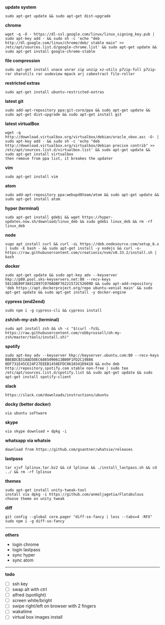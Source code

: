 **update system**
```
sudo apt-get update && sudo apt-get dist-upgrade
```


**chrome**
```
wget -q -O - https://dl-ssl.google.com/linux/linux_signing_key.pub | sudo apt-key add - && sudo sh -c 'echo "deb http://dl.google.com/linux/chrome/deb/ stable main" >> /etc/apt/sources.list.d/google-chrome.list' && sudo apt-get update && sudo apt-get install google-chrome-stable
```

**file compression**
```
sudo apt-get install unace unrar zip unzip xz-utils p7zip-full p7zip-rar sharutils rar uudeview mpack arj cabextract file-roller
```

**restricted extras**
```
sudo apt-get install ubuntu-restricted-extras
```

**latest git**
```
sudo add-apt-repository ppa:git-core/ppa && sudo apt-get update && sudo apt-get dist-upgrade && sudo apt-get install git
```

**latest virtualBox**
```
wget -q http://download.virtualbox.org/virtualbox/debian/oracle_vbox.asc -O- | sudo apt-key add - && sudo sh -c 'echo "deb http://download.virtualbox.org/virtualbox/debian precise contrib" >> /etc/apt/sources.list.d/virtualbox.list' && sudo apt-get update && sudo apt-get install virtualbox
then remove from ppa list, it breakes the updater
```

**vim**
```
sudo apt-get install vim
```

**atom**
```
sudo add-apt-repository ppa:webupd8team/atom && sudo apt-get update && sudo apt-get install atom
```

**hyper (terminal)**
```
sudo apt-get install gdebi && wget https://hyper-updates.now.sh/download/linux_deb && sudo gdebi linux_deb && rm -rf linux_deb
```

**node**
```
sugo apt install curl && curl -sL https://deb.nodesource.com/setup_6.x | sudo -E bash - && sudo apt-get install -y nodejs && curl -o- https://raw.githubusercontent.com/creationix/nvm/v0.33.2/install.sh | bash
```

**docker**
```
sudo apt-get update && sudo apt-key adv --keyserver hkp://p80.pool.sks-keyservers.net:80 --recv-keys 58118E89F3A912897C070ADBF76221572C52609D && sudo apt-add-repository 'deb https://apt.dockerproject.org/repo ubuntu-xenial main' && sudo apt-get update && sudo apt-get install -y docker-engine
```

**cypress (end2end)**
```
sudo npm i -g cypress-cli && cypress install
```

**zsh/oh-my-zsh (terminal)**
```
sudo apt install zsh && sh -c "$(curl -fsSL https://raw.githubusercontent.com/robbyrussell/oh-my-zsh/master/tools/install.sh)"
```

**spotify**
```
sudo apt-key adv --keyserver hkp://keyserver.ubuntu.com:80 --recv-keys BBEBDCB318AD50EC6865090613B00F1FD2C19886 0DF731E45CE24F27EEEB1450EFDC8610341D9410 && echo deb http://repository.spotify.com stable non-free | sudo tee /etc/apt/sources.list.d/spotify.list && sudo apt-get update && sudo apt-get install spotify-client
```

**slack**
```
https://slack.com/downloads/instructions/ubuntu
```

**docky (better docker)**
```
via ubuntu software
```

**skype**
```
via skype download + dpkg -i
```

**whatsapp via whatsie**
```
download from https://github.com/gsantner/whatsie/releases
```

**lastpass**
```
tar xjvf lplinux.tar.bz2 && cd lplinux && ./install_lastpass.sh && cd ../ && rm -rf lplinux
```

**themes**
```
sudo apt-get install unity-tweak-tool
install via dpkg -i https://github.com/anmoljagetia/Flatabulous
choose theme on unity tweak
```

**diff**
```
git config --global core.pager "diff-so-fancy | less --tabs=4 -RFX"
sudo npm i -g diff-so-fancy
```

---

**others**
- login chrome
- login lastpass
- sync hyper
- sync atom

---

**todo**
- [ ] ssh key
- [ ] swap alt with ctrl
- [ ] alfred (spotlight)
- [ ] screen white/bright
- [ ] swipe right/left on browser with 2 fingers
- [ ] wakatime
- [ ] virtual box images install
